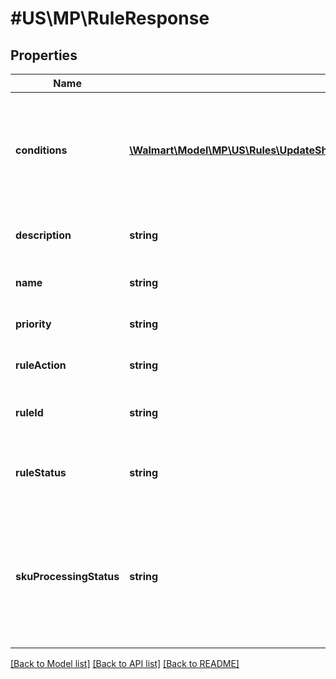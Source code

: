 # #US\MP\RuleResponse

## Properties

Name | Type | Description | Notes
------------ | ------------- | ------------- | -------------
**conditions** | [**\Walmart\Model\MP\US\Rules\UpdateShippingAreaToRule200ResponseRulesInnerConditionsInner[]**](UpdateShippingAreaToRule200ResponseRulesInnerConditionsInner.md) | Seller creates conditions while defining the custom rule assortment.There are three condition which a seller can use : subCategories, price, weight. | [optional]
**description** | **string** | Description of the rule created for custom rule assortment. | [optional]
**name** | **string** | Name of the rule created for custom rule assortment. | [optional]
**priority** | **string** | Priority of the rule created for custom rule assortment. | [optional]
**ruleAction** | **string** | Defines the two day state coverage areas. | [optional]
**ruleId** | **string** | Unique identifier of the rule created for custom rule assortment. | [optional]
**ruleStatus** | **string** | Status of the rule post the rule creation. Allowed values are Active, Inactive, Submitted. | [optional]
**skuProcessingStatus** | **string** | When the rule gets activated, skuProcessingStatus represents the state of all items being processed for two-day. The two values for skuProcessingStatus are Processing and Completed. | [optional]


[[Back to Model list]](../) [[Back to API list]](../../Api/US/MP) [[Back to README]](../../README.md)
